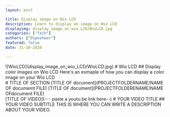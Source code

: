 ```yaml
---
layout: post

title: Display image on Wio LCD
description: Learn to display an image on Wio LCD
displayimg: display_image_on_wio_LCD/WioLCD.jpg
categories: ["Tech"]
authors: ["Dipeshwor"]
featured: false
date: 31-10-2020

---
```



<!--IMAGE_TEXT_OVERLAY creates a image with a text box over it--------------------->
<div class="image_text_overlay" markdown="1">
![WioLCD](display_image_on_wio_LCD/WioLCD.jpg)
# Wio LCD
## Display color images on Wio LCD
Here's an exmaple of how you can display a color image on your Wio LCD
</div>

<!--document creates a grid of documentss--------------------->
<div class="document" markdown="1">
# TITLE OF SECTION
[TITLE OF document](PROJECTFOLDERNAME/NAME OF documemt FILE)
[TITLE OF document](PROJECTFOLDERENAME/NAME OFdocument FILE)
<!-- insert as many links here as you want to dynamically create a grid of pdfs-->
</div>

<!--VIDEO_TEXT_OVERLAY creates a video with a text box over it--------------------->
<div class="video_text_overlay" markdown="1">
[TITLE OF VIDEO](--- paste a youtu.be link here--)
# YOUR VIDEO TITLE
## YOUR VIDEO SUBTITLE
THIS IS WHERE YOU CAN WRITE A DESCRIPTION ABOUT YOUR VIDEO.
</div>

<!--FREE WRITE lets you write any markdown you want (include images, lists, titles, code,etc)
               If something doesn't look how you expect on the page, try adding a linebreak after it--------------------->
<div class="free_write" markdown="1">
</div>
